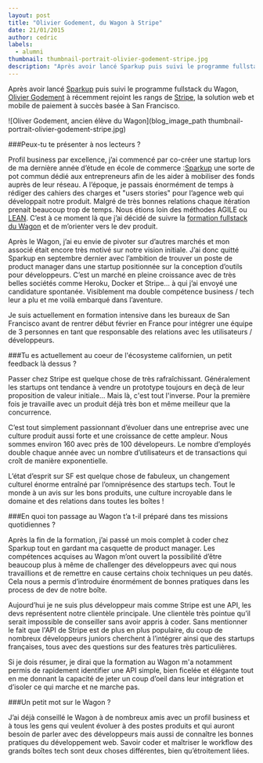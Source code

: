 ```yaml
---
layout: post
title: "Olivier Godement, du Wagon à Stripe"
date: 21/01/2015
author: cedric
labels:
  - alumni
thumbnail: thumbnail-portrait-olivier-godement-stripe.jpg
description: "Après avoir lancé Sparkup puis suivi le programme fullstack du Wagon, Olivier Godement à récemment rejoint les rangs de Stripe, la solution web et mobile de paiement à succès basée à San Francisco."
---
```


Après avoir lancé [Sparkup](http://www.sparkup.fr/) puis suivi le programme fullstack du Wagon, [Olivier Godement](https://twitter.com/oliviergodement) à récemment rejoint les rangs de [Stripe](https://stripe.com/), la solution web et mobile de paiement à succès basée à San Francisco.

![Oliver Godement, ancien élève du Wagon](blog_image_path thumbnail-portrait-olivier-godement-stripe.jpg)

###Peux-tu te présenter à nos lecteurs ?

Profil business par excellence, j’ai commencé par co-créer une startup lors de ma dernière année d’étude en école de commerce :[Sparkup](http://www.sparkup.fr/) une sorte de pot commun dédié aux entrepreneurs afin de les aider à mobiliser des fonds auprès de leur réseau. A l’époque, je passais énormément de temps à rédiger des cahiers des charges et "users stories" pour l’agence web qui développait notre produit. Malgré de très bonnes relations chaque itération prenait beaucoup trop de temps. Nous étions loin des méthodes AGILE ou [LEAN](http://www.lewagon.org/blog/debuter-big-data-lean-enterprise). C’est à ce moment là que j’ai décidé de suivre la [formation fullstack du Wagon](http://www.lewagon.org/programme) et de m’orienter vers le dev produit.

Après le Wagon, j’ai eu envie de pivoter sur d’autres marchés et mon associé était encore très motivé sur notre vision initiale. J’ai donc quitté Sparkup en septembre dernier avec l’ambition de trouver un poste de product manager dans une startup positionnée sur la conception d’outils pour développeurs. C’est un marché en pleine croissance avec de très belles sociétés comme Heroku, Docker et Stripe… à qui j’ai envoyé une candidature spontanée. Visiblement ma double compétence business / tech leur a plu et me voilà embarqué dans l’aventure.

Je suis actuellement en formation intensive dans les bureaux de San Francisco avant de rentrer début février en France pour intégrer une équipe de 3 personnes en tant que responsable des relations avec les utilisateurs / développeurs.

###Tu es actuellement au coeur de l'écosysteme californien, un petit feedback là dessus ?

Passer chez Stripe est quelque chose de très rafraîchissant. Généralement les startups ont tendance à vendre un prototype toujours en deçà de leur proposition de valeur initiale... Mais là, c'est tout l'inverse. Pour la première fois je travaille avec un produit déjà très bon et même meilleur que la concurrence.

C’est tout simplement passionnant d’évoluer dans une entreprise avec une culture produit aussi forte et une croissance de cette ampleur. Nous sommes environ 160 avec près de 100 dévelopeurs. Le nombre d’employés double chaque année avec un nombre d’utilisateurs et de transactions qui croît de manière exponentielle.

L’état d’esprit sur SF est quelque chose de fabuleux, un changement culturel énorme entraîné par l’omniprésence des startups tech. Tout le monde à un avis sur les bons produits, une culture incroyable dans le domaine et des relations dans toutes les boîtes !

###En quoi ton passage au Wagon t’a t-il préparé dans tes missions quotidiennes ?

Après la fin de la formation, j’ai passé un mois complet à coder chez Sparkup tout en gardant ma casquette de product manager. Les compétences acquises au Wagon m’ont ouvert la possibilité d’être beaucoup plus à même de challenger des développeurs avec qui nous travaillions et de remettre en cause certains choix techniques un peu datés. Cela nous a permis d’introduire énormément de bonnes pratiques dans les process de dev de notre boîte.

Aujourd’hui je ne suis plus développeur mais comme Stripe est une API, les devs représentent notre clientèle principale. Une clientèle très pointue qu’il serait impossible de conseiller sans avoir appris à coder. Sans mentionner le fait que l'API de Stripe est de plus en plus populaire, du coup de nombreux développeurs juniors cherchent à l’intégrer ainsi que des startups françaises, tous avec des questions sur des features très particulières.

Si je dois résumer, je dirai que la formation au Wagon m'a notamment permis de rapidement identifier une API simple, bien ficelée et élégante tout en me donnant la capacité de jeter un coup d’oeil dans leur intégration et d’isoler ce qui marche et ne marche pas.

###Un petit mot sur le Wagon ?

J’ai déjà conseillé le Wagon à de nombreux amis avec un profil business et à tous les gens qui veulent évoluer à des postes produits et qui auront besoin de parler avec des développeurs mais aussi de connaître les bonnes pratiques du développement web. Savoir coder et maîtriser le workflow des grands boîtes tech sont deux choses différentes, bien qu’étroitement liées.

